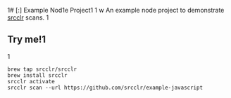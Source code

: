 1# [:] Example Nod1e Project1
1
w
An example node project to demonstrate [srcclr](https://www.srcclr.com) scans.
1
## Try me!1
1
```
brew tap srcclr/srcclr
brew install srcclr
srcclr activate
srcclr scan --url https://github.com/srcclr/example-javascript
```
